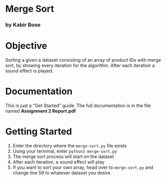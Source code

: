 # Merge Sort

### by Kabir Bose

# Objective

Sorting a given a dataset consisting of an array of product IDs with merge sort, by showing every iteration for the algorithm. After each iteration a sound effect is played.

# Documentation

This is just a "Get Started" guide. The full documentation is in the file named **Assignment 2 Report.pdf**

# Getting Started

1. Enter the directory where the `merge-sort.py` file exists
2. Using your terminal, enter `python3 merge-sort.py`
3. The merge sort process will start on the dataset
4. After each iteration, a sound effect will play
5. If you want to sort your own array, head over to `merge-sort.py` and change line 59 to whatever dataset you desire
